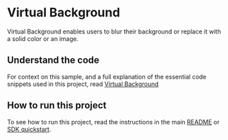 # Virtual Background

Virtual Background enables users to blur their background or replace it with a solid color or an image.

## Understand the code

For context on this sample, and a full explanation of the essential code snippets used in this project, read [Virtual Background](https://docs.agora.io/en/video-calling/enable-features/virtual-background?platform=web)


## How to run this project

To see how to run this project, read the instructions in the main [README](../../README.md) or [SDK quickstart](https://docs-beta.agora.io/en/video-calling/get-started/get-started-sdk).


